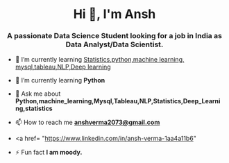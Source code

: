 <h1 align="center">Hi 👋, I'm Ansh</h1>


<h3 align="center">A passionate Data Science Student looking for a job in India as Data Analyst/Data Scientist.</h3>



- 🔭 I’m currently learning [Statistics,python,machine learning, mysql,tableau,NLP,Deep learning](https://github.com/vermaansh99)

- 🌱 I’m currently learning **Python**

- 💬 Ask me about **Python,machine_learning,Mysql,Tableau,NLP,Statistics,Deep_Learning,statistics**

- 📫 How to reach me **anshverma2073@gmail.com**

- <a href= "https://www.linkedin.com/in/ansh-verma-1aa4a11b6"

- ⚡ Fun fact **I am moody.**

